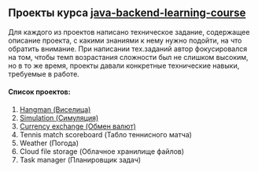 ## Проекты курса [java-backend-learning-course](https://zhukovsd.github.io/java-backend-learning-course/)

Для каждого из проектов написано техническое задание, содержащее описание проекта, с какими знаниями к нему нужно подойти, на что обратить внимание. При написании тех.заданий автор фокусировался на том, чтобы темп возрастания сложности был не слишком высоким, но в то же время, проекты давали конкретные технические навыки, требуемые в работе.

#### Список проектов:

1. [Hangman (Виселица)](/hangman/README.md)
2. [Simulation (Симуляция)](/simulation/README.md)
3. [Currency exchange (Обмен валют)](/currency-exchange/README.md)
4. Tennis match scoreboard (Табло теннисного матча)
5. Weather (Погода)
6. Cloud file storage (Облачное хранилище файлов)
7. Task manager (Планировщик задач)

